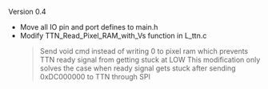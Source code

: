 Version 0.4
-   Move all IO pin and port defines to main.h
-   Modify TTN_Read_Pixel_RAM_with_Vs function in L_ttn.c
    > Send void cmd instead of writing 0 to pixel ram which prevents TTN ready signal from getting stuck at LOW
    > This modification only solves the case when ready signal gets stuck after sending 0xDC000000 to TTN through SPI

